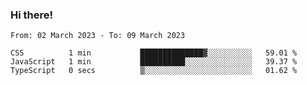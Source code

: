 ### Hi there!

<!--START_SECTION:waka-->

```text
From: 02 March 2023 - To: 09 March 2023

CSS          1 min           ██████████████▓░░░░░░░░░░   59.01 %
JavaScript   1 min           ██████████░░░░░░░░░░░░░░░   39.37 %
TypeScript   0 secs          ▒░░░░░░░░░░░░░░░░░░░░░░░░   01.62 %
```

<!--END_SECTION:waka-->
